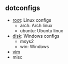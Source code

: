 
## dotconfigs

- [root](./root): Linux configs
    - arch: Arch linux
    - ubuntu: Ubuntu linux
- [disk](./disk): Windows configs
    - msys2
    - win: Windows
- [vim](./vim)
- misc
